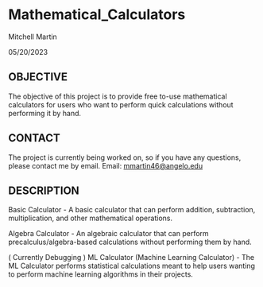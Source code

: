 # Mathematical_Calculators

Mitchell Martin

05/20/2023


## OBJECTIVE
   The objective of this project is to provide
   free to-use mathematical calculators for users who want to
   perform quick calculations without performing it 
   by hand.

## CONTACT
   The project is currently being worked on, so if you have
   any questions, please contact me by email.
   Email: mmartin46@angelo.edu

## DESCRIPTION
   Basic Calculator -
   A basic calculator that can perform
   addition, subtraction, multiplication, and 
   other mathematical operations.

   Algebra Calculator - 
   An algebraic calculator that can perform
   precalculus/algebra-based calculations without
   performing them by hand.

   ( Currently Debugging )
   ML Calculator (Machine Learning Calculator) -
   The ML Calculator performs statistical
   calculations meant to help users wanting
   to perform machine learning algorithms in
   their projects.
